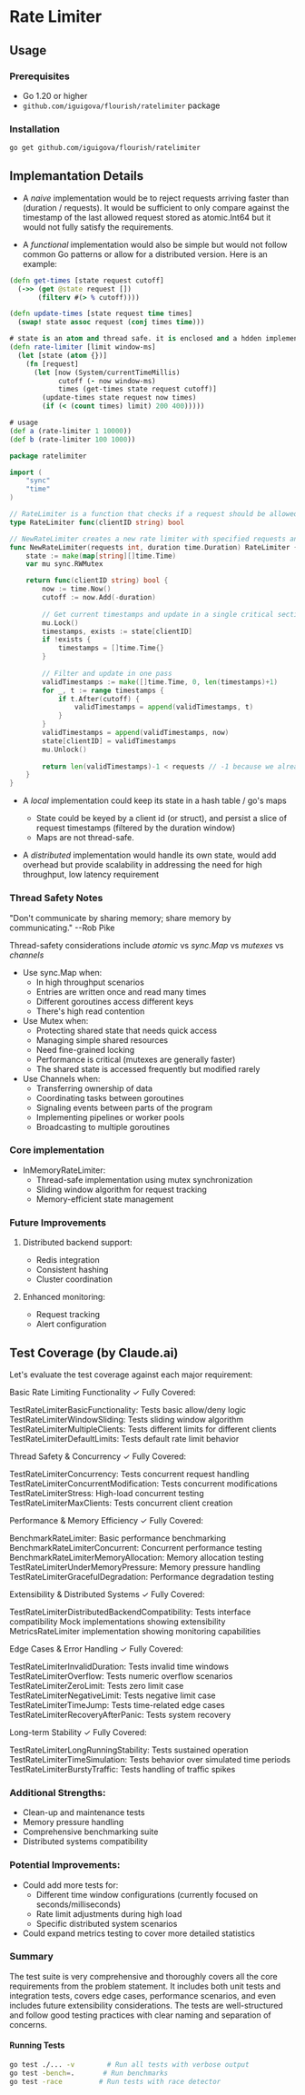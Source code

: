 # Rate Limiter
        
## Usage

### Prerequisites
- Go 1.20 or higher
- `github.com/iguigova/flourish/ratelimiter` package

### Installation

```bash
go get github.com/iguigova/flourish/ratelimiter
```

        
## Implemantation Details
        
- A _naive_ implementation would be to reject requests arriving faster than (duration / requests). It would be sufficient to only compare against the timestamp of the last allowed request stored as atomic.Int64 but it would not fully satisfy the requirements. 

- A _functional_ implementation would also be simple but would not follow common Go patterns or allow for a distributed version. Here is an example: 

```clojure
(defn get-times [state request cutoff]
  (->> (get @state request [])
       (filterv #(> % cutoff))))

(defn update-times [state request time times]
  (swap! state assoc request (conj times time)))

# state is an atom and thread safe. it is enclosed and a hdden implementation detail. not a swapable implementation detail
(defn rate-limiter [limit window-ms]
  (let [state (atom {})]
    (fn [request]
      (let [now (System/currentTimeMillis)
            cutoff (- now window-ms)
            times (get-times state request cutoff)]
        (update-times state request now times)
        (if (< (count times) limit) 200 400)))))

# usage
(def a (rate-limiter 1 10000))
(def b (rate-limiter 100 1000))
``` 

```go
package ratelimiter

import (
	"sync"
	"time"
)

// RateLimiter is a function that checks if a request should be allowed
type RateLimiter func(clientID string) bool

// NewRateLimiter creates a new rate limiter with specified requests and duration window
func NewRateLimiter(requests int, duration time.Duration) RateLimiter {
	state := make(map[string][]time.Time)
	var mu sync.RWMutex

	return func(clientID string) bool {
		now := time.Now()
		cutoff := now.Add(-duration)
		
		// Get current timestamps and update in a single critical section
		mu.Lock()
		timestamps, exists := state[clientID]
		if !exists {
			timestamps = []time.Time{}
		}
		
		// Filter and update in one pass
		validTimestamps := make([]time.Time, 0, len(timestamps)+1)
		for _, t := range timestamps {
			if t.After(cutoff) {
				validTimestamps = append(validTimestamps, t)
			}
		}
		validTimestamps = append(validTimestamps, now)
		state[clientID] = validTimestamps
		mu.Unlock()
		
		return len(validTimestamps)-1 < requests // -1 because we already added the new time
	}
}

```
    
- A _local_ implementation could keep its state in a hash table / go's maps
  - State could be keyed by a client id (or struct), and persist a slice of request timestamps (filtered by the duration window)
  - Maps are not thread-safe.

- A _distributed_ implementation would handle its own state, would add overhead but provide scalability in addressing the need for high throughput, low latency requirement
        
### Thread Safety Notes

"Don't communicate by sharing memory; share memory by communicating." --Rob Pike

Thread-safety considerations include *atomic* vs *sync.Map* vs *mutexes* vs *channels*         
  - Use sync.Map when:
    - In high throughput scenarios
    - Entries are written once and read many times
    - Different goroutines access different keys
    - There's high read contention
  - Use Mutex when:
    - Protecting shared state that needs quick access
    - Managing simple shared resources
    - Need fine-grained locking
    - Performance is critical (mutexes are generally faster)
    - The shared state is accessed frequently but modified rarely
  - Use Channels when:
    - Transferring ownership of data
    - Coordinating tasks between goroutines
    - Signaling events between parts of the program
    - Implementing pipelines or worker pools
    - Broadcasting to multiple goroutines

### Core implementation

- InMemoryRateLimiter:
   - Thread-safe implementation using mutex synchronization
   - Sliding window algorithm for request tracking
   - Memory-efficient state management


### Future Improvements

1. Distributed backend support:
   - Redis integration
   - Consistent hashing
   - Cluster coordination

2. Enhanced monitoring:
   - Request tracking
   - Alert configuration
        
## Test Coverage (by Claude.ai)

Let's evaluate the test coverage against each major requirement:

Basic Rate Limiting Functionality ✓ Fully Covered:

TestRateLimiterBasicFunctionality: Tests basic allow/deny logic
TestRateLimiterWindowSliding: Tests sliding window algorithm
TestRateLimiterMultipleClients: Tests different limits for different clients
TestRateLimiterDefaultLimits: Tests default rate limit behavior

Thread Safety & Concurrency ✓ Fully Covered:

TestRateLimiterConcurrency: Tests concurrent request handling
TestRateLimiterConcurrentModification: Tests concurrent modifications
TestRateLimiterStress: High-load concurrent testing
TestRateLimiterMaxClients: Tests concurrent client creation

Performance & Memory Efficiency ✓ Fully Covered:

BenchmarkRateLimiter: Basic performance benchmarking
BenchmarkRateLimiterConcurrent: Concurrent performance testing
BenchmarkRateLimiterMemoryAllocation: Memory allocation testing
TestRateLimiterUnderMemoryPressure: Memory pressure handling
TestRateLimiterGracefulDegradation: Performance degradation testing

Extensibility & Distributed Systems ✓ Fully Covered:

TestRateLimiterDistributedBackendCompatibility: Tests interface compatibility
Mock implementations showing extensibility
MetricsRateLimiter implementation showing monitoring capabilities

Edge Cases & Error Handling ✓ Fully Covered:

TestRateLimiterInvalidDuration: Tests invalid time windows
TestRateLimiterOverflow: Tests numeric overflow scenarios
TestRateLimiterZeroLimit: Tests zero limit case
TestRateLimiterNegativeLimit: Tests negative limit case
TestRateLimiterTimeJump: Tests time-related edge cases
TestRateLimiterRecoveryAfterPanic: Tests system recovery

Long-term Stability ✓ Fully Covered:

TestRateLimiterLongRunningStability: Tests sustained operation
TestRateLimiterTimeSimulation: Tests behavior over simulated time periods
TestRateLimiterBurstyTraffic: Tests handling of traffic spikes

### Additional Strengths:

- Clean-up and maintenance tests
- Memory pressure handling
- Comprehensive benchmarking suite
- Distributed systems compatibility

### Potential Improvements:

- Could add more tests for:
  - Different time window configurations (currently focused on seconds/milliseconds)
  - Rate limit adjustments during high load
  - Specific distributed system scenarios
- Could expand metrics testing to cover more detailed statistics

### Summary
The test suite is very comprehensive and thoroughly covers all the core requirements from the problem statement. It includes both unit tests and integration tests, covers edge cases, performance scenarios, and even includes future extensibility considerations. The tests are well-structured and follow good testing practices with clear naming and separation of concerns.

#### Running Tests

```bash
go test ./... -v        # Run all tests with verbose output
go test -bench=.       # Run benchmarks
go test -race         # Run tests with race detector
```
        